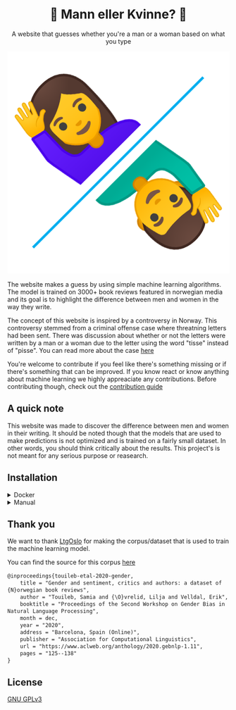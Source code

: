 <div align="center">
    <h1>🤵 Mann eller Kvinne? 💃</h1>
    <p>A website that guesses whether you're a man or a woman based on what you type</p>
    <img src="https://raw.githubusercontent.com/LBlend/mann-eller-kvinne/main/.static/mann-eller-kvinne.png?token=AF55TQTQ2EPX6JP33MO4NLK73QQZG">
</div>

The website makes a guess by using simple machine learning algorithms.
The model is trained on 3000+ book reviews featured in norwegian media and its goal is to highlight the difference between men and women in the way they write.

The concept of this website is inspired by a controversy in Norway. This controversy stemmed from a criminal offense case where threatning letters had been sent. There was discussion about whether or not the letters were written by a man or a woman due to the letter using the word "tisse" instead of "pisse". You can read more about the case [here](https://www.nrk.no/kultur/uenige-om-bruken-av-ordet-_tisse_-1.15206839)

You're welcome to contribute if you feel like there's something missing or if there's something that can be improved. If you know react or know anything about machine learning we highly appreaciate any contributions.
Before contributing though, check out the [contribution guide](CONTRIBUTING-en.md)

## A quick note

This website was made to discover the difference between men and women in their writing.
It should be noted though that the models that are used to make predictions is not optimized and is trained on a fairly small dataset.
In other words, you should think critically about the results. This project's is not meant for any serious purpose or reasearch.

## Installation

<details>
  <summary>Docker</summary>

We recommend using docker-compose

`docker-compose up`

</details>

<details>
  <summary>Manual</summary>

0. Download the repo and install the dependencies

- node.js
- npm
- python3
- pip

#### Backend

1. Run the backend build script from the /backend folder
   `sh build_model.sh`

2. Run the API with Python
   `python3 src/api.py`

#### Frontend

1. Install frontend dependencies  
   `npm i`

2. Run the website with Node
   `npm start`

</details>

## Thank you

We want to thank [LtgOslo](https://www.mn.uio.no/ifi/english/research/groups/ltg/) for making the corpus/dataset that is used to train the machine learning model.

You can find the source for this corpus [here](https://github.com/ltgoslo/norec_gender)

```
@inproceedings{touileb-etal-2020-gender,
    title = "Gender and sentiment, critics and authors: a dataset of {N}orwegian book reviews",
    author = "Touileb, Samia and {\O}vrelid, Lilja and Velldal, Erik",
    booktitle = "Proceedings of the Second Workshop on Gender Bias in Natural Language Processing",
    month = dec,
    year = "2020",
    address = "Barcelona, Spain (Online)",
    publisher = "Association for Computational Linguistics",
    url = "https://www.aclweb.org/anthology/2020.gebnlp-1.11",
    pages = "125--138"
}
```

## License

[GNU GPLv3](LICENSE)
